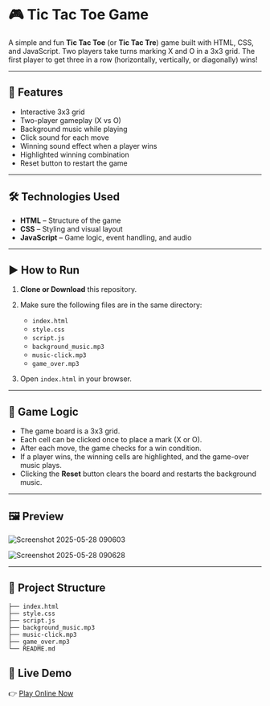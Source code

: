 # 🎮 Tic Tac Toe Game

A simple and fun **Tic Tac Toe** (or **Tic Tac Tre**) game built with HTML, CSS, and JavaScript. Two players take turns marking X and O in a 3x3 grid. The first player to get three in a row (horizontally, vertically, or diagonally) wins!

---

## 📌 Features

- Interactive 3x3 grid
- Two-player gameplay (X vs O)
- Background music while playing
- Click sound for each move
- Winning sound effect when a player wins
- Highlighted winning combination
- Reset button to restart the game

---

## 🛠️ Technologies Used

- **HTML** – Structure of the game
- **CSS** – Styling and visual layout
- **JavaScript** – Game logic, event handling, and audio

---

## ▶️ How to Run

1. **Clone or Download** this repository.

2. Make sure the following files are in the same directory:
   - `index.html`
   - `style.css`
   - `script.js`
   - `background_music.mp3`
   - `music-click.mp3`
   - `game_over.mp3`

3. Open `index.html` in your browser.

---

## 🧠 Game Logic

- The game board is a 3x3 grid.
- Each cell can be clicked once to place a mark (X or O).
- After each move, the game checks for a win condition.
- If a player wins, the winning cells are highlighted, and the game-over music plays.
- Clicking the **Reset** button clears the board and restarts the background music.

---

## 🖼️ Preview

![Screenshot 2025-05-28 090603](https://github.com/user-attachments/assets/3931ace1-180d-4be8-be76-7e5a0537eb3b)

![Screenshot 2025-05-28 090628](https://github.com/user-attachments/assets/425c362e-27fc-48cc-b4fe-e41a1e2e3e0b)

---

## 📂 Project Structure
```tic-tac-toe/
├── index.html
├── style.css
├── script.js
├── background_music.mp3
├── music-click.mp3
├── game_over.mp3
└── README.md
```

## 🔗 Live Demo

👉 [Play Online Now](https://yourprojectname.netlify.app)


